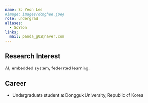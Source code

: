```yaml
---
name: So Yeon Lee
#image: images/donghee.jpeg
role: undergrad
aliases:
  - SoYeon
links:
  mail: panda_g02@naver.com
---
```


## Research Interest

AI, embedded system, federated learning.

## Career

- Undergraduate student at Dongguk University, Republic of Korea 

